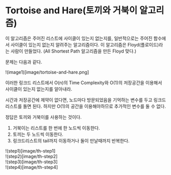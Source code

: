 # Tortoise and Hare(토끼와 거북이 알고리즘)

이 알고리즘은 주어진 리스트에 사이클이 있는지 없는지를, 일반적으로는 주어진 함수에서 사이클이 있는지 없는지 알려주는 알고리즘이다. 이 알고리즘은 Floyd(플로이드)라는 사람이 만들었다. (All Shortest Path 알고리즘을 만든 Floyd 맞다.)

문제는 다음과 같다.

!(image1)[image/tortoise-and-hare.png]

이러한 링크드 리스트에서 O(n)의 Time Complexity와 O(1)의 저장공간을 이용해서 사이클이 있는지 없는지를 알아내라.

시간과 저장공간에 제약이 없다면, 노드마다 방문되었음을 기억하는 변수를 두고 링크드 리스트를 돌면 된다. 하지만 O(1)의 공간을 이용해야하므로 추가적인 변수를 둘 수 없다.

정답은 토끼와 거북이를 사용하는 것이다.

1. 거북이는 리스트를 한 번에 한 노드씩 이동한다.
2. 토끼는 두 노드씩 이동한다.
3. 링크드리스트의 tail까지 이동하거나 둘이 만날때까지 반복한다.

!(step1)[image/th-step1]  
!(step2)[image/th-step2]  
!(step3)[image/th-step3]  
!(step4)[image/th-step4]  
